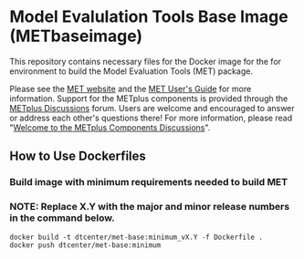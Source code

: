 Model Evalulation Tools Base Image (METbaseimage)
=================================================

This repository contains necessary files for the Docker image for the for environment to build the Model Evaluation Tools (MET) package. 

Please see the [MET website](https://dtcenter.org/community-code/model-evaluation-tools-met) and the [MET User's Guide](https://met.readthedocs.io/en/latest) for more information.  Support	for the	METplus	components is provided through the [METplus Discussions](https://github.com/dtcenter/METplus/discussions) forum.  Users are welcome and encouraged to answer or address each other's questions there!  For more information, please read "[Welcome to the METplus Components Discussions](https://github.com/dtcenter/METplus/discussions/939)".

## How to Use Dockerfiles

### Build image with minimum requirements needed to build MET
### NOTE: Replace X.Y with the major and minor release numbers in the command below.

```
docker build -t dtcenter/met-base:minimum_vX.Y -f Dockerfile .
docker push dtcenter/met-base:minimum
```

